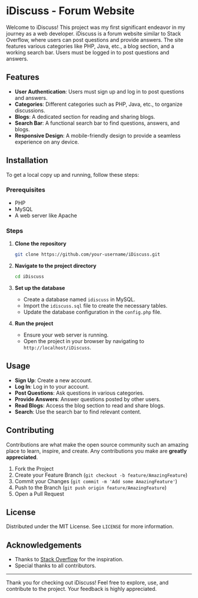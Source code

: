# iDiscuss - Forum Website

Welcome to iDiscuss! This project was my first significant endeavor in my journey as a web developer. iDiscuss is a forum website similar to Stack Overflow, where users can post questions and provide answers. The site features various categories like PHP, Java, etc., a blog section, and a working search bar. Users must be logged in to post questions and answers.

## Features

- **User Authentication**: Users must sign up and log in to post questions and answers.
- **Categories**: Different categories such as PHP, Java, etc., to organize discussions.
- **Blogs**: A dedicated section for reading and sharing blogs.
- **Search Bar**: A functional search bar to find questions, answers, and blogs.
- **Responsive Design**: A mobile-friendly design to provide a seamless experience on any device.

## Installation

To get a local copy up and running, follow these steps:

### Prerequisites

- PHP
- MySQL
- A web server like Apache

### Steps

1. **Clone the repository**
    ```sh
    git clone https://github.com/your-username/iDiscuss.git
    ```

2. **Navigate to the project directory**
    ```sh
    cd iDiscuss
    ```

3. **Set up the database**
    - Create a database named `idiscuss` in MySQL.
    - Import the `idiscuss.sql` file to create the necessary tables.
    - Update the database configuration in the `config.php` file.

4. **Run the project**
    - Ensure your web server is running.
    - Open the project in your browser by navigating to `http://localhost/iDiscuss`.

## Usage

- **Sign Up**: Create a new account.
- **Log In**: Log in to your account.
- **Post Questions**: Ask questions in various categories.
- **Provide Answers**: Answer questions posted by other users.
- **Read Blogs**: Access the blog section to read and share blogs.
- **Search**: Use the search bar to find relevant content.

## Contributing

Contributions are what make the open source community such an amazing place to learn, inspire, and create. Any contributions you make are **greatly appreciated**.

1. Fork the Project
2. Create your Feature Branch (`git checkout -b feature/AmazingFeature`)
3. Commit your Changes (`git commit -m 'Add some AmazingFeature'`)
4. Push to the Branch (`git push origin feature/AmazingFeature`)
5. Open a Pull Request

## License

Distributed under the MIT License. See `LICENSE` for more information.

## Acknowledgements

- Thanks to [Stack Overflow](https://stackoverflow.com) for the inspiration.
- Special thanks to all contributors.

---

Thank you for checking out iDiscuss! Feel free to explore, use, and contribute to the project. Your feedback is highly appreciated.


